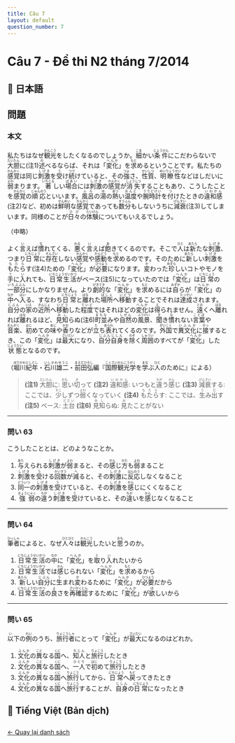 ```yaml
---
title: Câu 7
layout: default
question_number: 7
---
```


# Câu 7 - Đề thi N2 tháng 7/2014
## 📖 日本語
## 問題

### 本文

私たちはなぜ<ruby>観光<rt>かんこう</rt></ruby>をしたくなるのでしょうか。<ruby>細<rt>こま</rt></ruby>かい<ruby>条件<rt>じょうけん</rt></ruby>にこだわらないで<ruby>大胆<rt>だいたん</rt></ruby>に(注1)<ruby>述<rt>の</rt></ruby>べるならば、それは「<ruby>変化<rt>へんか</rt></ruby>」を<ruby>求<rt>もと</rt></ruby>めるということです。私たちの<ruby>感覚<rt>かんかく</rt></ruby>は同じ<ruby>刺激<rt>しげき</rt></ruby>を<ruby>受<rt>う</rt></ruby>け<ruby>続<rt>つづ</rt></ruby>けていると、その<ruby>強<rt>つよ</rt></ruby>さ、<ruby>性質<rt>せいしつ</rt></ruby>、<ruby>明瞭性<rt>めいりょうせい</rt></ruby>などはしだいに<ruby>弱<rt>よわ</rt></ruby>まります。<ruby>著<rt>いちじる</rt></ruby>しい<ruby>場合<rt>ばあい</rt></ruby>には<ruby>刺激<rt>しげき</rt></ruby>の<ruby>感覚<rt>かんかく</rt></ruby>が<ruby>消失<rt>しょうしつ</rt></ruby>することもあり、こうしたことを<ruby>感覚<rt>かんかく</rt></ruby>の<ruby>順応<rt>じゅんのう</rt></ruby>といいます。<ruby>風呂<rt>ふろ</rt></ruby>の<ruby>湯<rt>ゆ</rt></ruby>の<ruby>熱<rt>あつ</rt></ruby>い<ruby>温度<rt>おんど</rt></ruby>や<ruby>腕時計<rt>うでどけい</rt></ruby>を<ruby>付<rt>つ</rt></ruby>けたときの<ruby>違和感<rt>いわかん</rt></ruby>(注2)など、初めは<ruby>鮮明<rt>せんめい</rt></ruby>な<ruby>感覚<rt>かんかく</rt></ruby>であっても<ruby>数分<rt>すうふん</rt></ruby>もしないうちに<ruby>減衰<rt>げんすい</rt></ruby>(注3)してしまいます。同様のことが<ruby>日々<rt>ひび</rt></ruby>の<ruby>体験<rt>たいけん</rt></ruby>についてもいえるでしょう。

（中略）

よく<ruby>言<rt>い</rt></ruby>えば<ruby>慣<rt>な</rt></ruby>れてくる、<ruby>悪<rt>わる</rt></ruby>く<ruby>言<rt>い</rt></ruby>えば<ruby>飽<rt>あ</rt></ruby>きてくるのです。そこで<ruby>人<rt>ひと</rt></ruby>は<ruby>新<rt>あたら</rt></ruby>たな<ruby>刺激<rt>しげき</rt></ruby>、つまり<ruby>日常<rt>にちじょう</rt></ruby>に<ruby>存在<rt>そんざい</rt></ruby>しない<ruby>感覚<rt>かんかく</rt></ruby>や<ruby>感動<rt>かんどう</rt></ruby>を<ruby>求<rt>もと</rt></ruby>めるのです。そのために<ruby>新<rt>あたら</rt></ruby>しい<ruby>刺激<rt>しげき</rt></ruby>を<ruby>もたら<rt>もたら</rt></ruby>す(注4)ための「<ruby>変化<rt>へんか</rt></ruby>」が<ruby>必要<rt>ひつよう</rt></ruby>になります。<ruby>変<rt>か</rt></ruby>わった<ruby>珍<rt>めずら</rt></ruby>しいコトやモノを<ruby>手<rt>て</rt></ruby>に<ruby>入<rt>い</rt></ruby>れても、<ruby>日常生活<rt>にちじょうせいかつ</rt></ruby>がベース(注5)になっていたのでは「<ruby>変化<rt>へんか</rt></ruby>」は<ruby>日常<rt>にちじょう</rt></ruby>の<ruby>一部分<rt>いちぶぶん</rt></ruby>にしかなりません。より<ruby>劇的<rt>げきてき</rt></ruby>な「<ruby>変化<rt>へんか</rt></ruby>」を<ruby>求<rt>もと</rt></ruby>めるには<ruby>自<rt>みずか</rt></ruby>らが「<ruby>変化<rt>へんか</rt></ruby>」の<ruby>中<rt>なか</rt></ruby>へ<ruby>入<rt>はい</rt></ruby>る、すなわち<ruby>日常<rt>にちじょう</rt></ruby>と<ruby>離<rt>はな</rt></ruby>れた<ruby>場所<rt>ばしょ</rt></ruby>へ<ruby>移動<rt>いどう</rt></ruby>することでそれは<ruby>達成<rt>たっせい</rt></ruby>されます。<ruby>自分<rt>じぶん</rt></ruby>の<ruby>家<rt>いえ</rt></ruby>の<ruby>近所<rt>きんじょ</rt></ruby>へ<ruby>移動<rt>いどう</rt></ruby>した<ruby>程度<rt>ていど</rt></ruby>ではそれほどの<ruby>変化<rt>へんか</rt></ruby>は<ruby>得<rt>え</rt></ruby>られません。<ruby>遠<rt>とお</rt></ruby>くへ<ruby>離<rt>はな</rt></ruby>れれば<ruby>離<rt>はな</rt></ruby>れるほど、<ruby>見知<rt>みし</rt></ruby>らぬ(注6)<ruby>町並<rt>まちな</rt></ruby>みや<ruby>自然<rt>しぜん</rt></ruby>の<ruby>風景<rt>ふうけい</rt></ruby>、<ruby>聞<rt>き</rt></ruby>き<ruby>慣<rt>な</rt></ruby>れない<ruby>言葉<rt>ことば</rt></ruby>や<ruby>音楽<rt>おんがく</rt></ruby>、<ruby>初<rt>はじ</rt></ruby>めての<ruby>味<rt>あじ</rt></ruby>や<ruby>香<rt>かお</rt></ruby>りなどが<ruby>立<rt>た</rt></ruby>ち<ruby>表<rt>あらわ</rt></ruby>れてくるのです。<ruby>外国<rt>がいこく</rt></ruby>で<ruby>異文化<rt>いぶんか</rt></ruby>に<ruby>接<rt>せっ</rt></ruby>するとき、この「<ruby>変化<rt>へんか</rt></ruby>」は<ruby>最大<rt>さいだい</rt></ruby>になり、<ruby>自分自身<rt>じぶんじしん</rt></ruby>を<ruby>除<rt>のぞ</rt></ruby>く<ruby>周囲<rt>しゅうい</rt></ruby>のすべてが「<ruby>変化<rt>へんか</rt></ruby>」した<ruby>状態<rt>じょうたい</rt></ruby>となるのです。

（<ruby>堀川紀年<rt>ほりかわとしとし</rt></ruby>・<ruby>石川雄二<rt>いしかわゆうじ</rt></ruby>・<ruby>前田弘<rt>まえだひろし</rt></ruby>編『<ruby>国際観光学<rt>こくさいかんこうがく</rt></ruby>を<ruby>学<rt>まな</rt></ruby>ぶ<ruby>人<rt>ひと</rt></ruby>のために』による）

> **(注1)** <ruby>大胆<rt>だいたん</rt></ruby>に: <ruby>思<rt>おも</rt></ruby>い<ruby>切<rt>き</rt></ruby>って
> **(注2)** <ruby>違和感<rt>いわかん</rt></ruby>: いつもと<ruby>違<rt>ちが</rt></ruby>う<ruby>感<rt>かん</rt></ruby>じ
> **(注3)** <ruby>減衰<rt>げんすい</rt></ruby>する: ここでは、<ruby>少<rt>すこ</rt></ruby>しずつ<ruby>弱<rt>よわ</rt></ruby>くなっていく
> **(注4)** <ruby>もたら<rt>もたら</rt></ruby>す: ここでは、<ruby>生<rt>う</rt></ruby>み<ruby>出<rt>だ</rt></ruby>す
> **(注5)** ベース: <ruby>土台<rt>どだい</rt></ruby>
> **(注6)** <ruby>見知<rt>みし</rt></ruby>らぬ: <ruby>見<rt>み</rt></ruby>たことがない

---

### 問い 63

こうしたこととは、どのようなことか。

1. <ruby>与<rt>あた</rt></ruby>えられる<ruby>刺激<rt>しげき</rt></ruby>が<ruby>弱<rt>よわ</rt></ruby>まると、その<ruby>感<rt>かん</rt></ruby>じ<ruby>方<rt>かた</rt></ruby>も<ruby>弱<rt>よわ</rt></ruby>まること
2. <ruby>刺激<rt>しげき</rt></ruby>を<ruby>受<rt>う</rt></ruby>ける<ruby>回数<rt>かいすう</rt></ruby>が<ruby>減<rt>へ</rt></ruby>ると、その<ruby>刺激<rt>しげき</rt></ruby>に<ruby>反応<rt>はんのう</rt></ruby>しなくなること
3. <ruby>同一<rt>どういつ</rt></ruby>の<ruby>刺激<rt>しげき</rt></ruby>を<ruby>受<rt>う</rt></ruby>けていると、その<ruby>刺激<rt>しげき</rt></ruby>を<ruby>感<rt>かん</rt></ruby>じにくくなること
4. <ruby>強弱<rt>きょうじゃく</rt></ruby>の<ruby>違<rt>ちが</rt></ruby>う<ruby>刺激<rt>しげき</rt></ruby>を<ruby>受<rt>う</rt></ruby>けていると、その<ruby>違<rt>ちが</rt></ruby>いを<ruby>感<rt>かん</rt></ruby>じなくなること

---

### 問い 64

<ruby>筆者<rt>ひっしゃ</rt></ruby>によると、なぜ<ruby>人々<rt>ひとびと</rt></ruby>は<ruby>観光<rt>かんこう</rt></ruby>したいと<ruby>思<rt>おも</rt></ruby>うのか。

1. <ruby>日常生活<rt>にちじょうせいかつ</rt></ruby>の<ruby>中<rt>なか</rt></ruby>に「<ruby>変化<rt>へんか</rt></ruby>」を<ruby>取<rt>と</rt></ruby>り<ruby>入<rt>い</rt></ruby>れたいから
2. <ruby>日常生活<rt>にちじょうせいかつ</rt></ruby>では<ruby>感<rt>かん</rt></ruby>じられない「<ruby>変化<rt>へんか</rt></ruby>」を<ruby>求<rt>もと</rt></ruby>めるから
3. <ruby>新<rt>あたら</rt></ruby>しい<ruby>自分<rt>じぶん</rt></ruby>に<ruby>生<rt>う</rt></ruby>まれ<ruby>変<rt>か</rt></ruby>わるために「<ruby>変化<rt>へんか</rt></ruby>」が<ruby>必要<rt>ひつよう</rt></ruby>だから
4. <ruby>日常生活<rt>にちじょうせいかつ</rt></ruby>の<ruby>良<rt>よ</rt></ruby>さを<ruby>再確認<rt>さいかくにん</rt></ruby>するために「<ruby>変化<rt>へんか</rt></ruby>」が<ruby>欲<rt>ほ</rt></ruby>しいから

---

### 問い 65

<ruby>以<rt>い</rt></ruby>下の<ruby>例<rt>れい</rt></ruby>のうち、<ruby>旅行者<rt>りょこうしゃ</rt></ruby>にとって「<ruby>変化<rt>へんか</rt></ruby>」が<ruby>最大<rt>さいだい</rt></ruby>になるのはどれか。

1. <ruby>文化<rt>ぶんか</rt></ruby>の<ruby>異<rt>こと</rt></ruby>なる<ruby>国<rt>くに</rt></ruby>へ、<ruby>知人<rt>ちじん</rt></ruby>と<ruby>旅行<rt>りょこう</rt></ruby>したとき
2. <ruby>文化<rt>ぶんか</rt></ruby>の<ruby>異<rt>こと</rt></ruby>なる<ruby>国<rt>くに</rt></ruby>へ、<ruby>一人<rt>ひとり</rt></ruby>で<ruby>初<rt>はじ</rt></ruby>めて<ruby>旅行<rt>りょこう</rt></ruby>したとき
3. <ruby>文化<rt>ぶんか</rt></ruby>の<ruby>異<rt>こと</rt></ruby>なる<ruby>国<rt>くに</rt></ruby>へ<ruby>旅行<rt>りょこう</rt></ruby>してから、<ruby>日常<rt>にちじょう</rt></ruby>へ<ruby>戻<rt>もど</rt></ruby>ってきたとき
4. <ruby>文化<rt>ぶんか</rt></ruby>の<ruby>異<rt>こと</rt></ruby>なる<ruby>国<rt>くに</rt></ruby>へ<ruby>旅行<rt>りょこう</rt></ruby>することが、<ruby>自身<rt>じしん</rt></ruby>の<ruby>日常<rt>にちじょう</rt></ruby>になったとき

## 📘 Tiếng Việt (Bản dịch)

<div style="margin-top: 2em;">
  <a href="/exam/n2/2014/">← Quay lại danh sách</a>
</div>